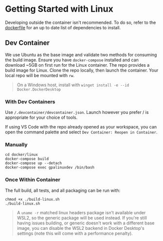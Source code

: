 # Getting Started with Linux

Developing outside the container isn't recommended. To do so, refer to the [dockerfile](/docker/Dockerfile) for
an up to date list of dependencies to install.

## Dev Container

We use Ubuntu as the base image and validate two methods for consuming the build image. Ensure you have `docker-compose`
installed and can download ~5GB on first run for the Linux container. The repo provides a build image for Linux. Clone
the repo locally, then launch the container. Your local repo will be mounted with `rw`.

> On a Windows host, install with `winget install -e --id Docker.DockerDesktop`

### With Dev Containers

Use `/.devcontainer/devcontainer.json`. Launch however you prefer / is appropriate for your choice of tools.

If using VS Code with the repo already opened as your workspace, you can open the command palette and select
`Dev Container: Reopen in Container`.

### Manually

```shell
cd docker/linux
docker-compose build
docker-compose up --detach
docker-compose exec gpalinuxdev /bin/bash
```

### Once Within Container

The full build, all tests, and all packaging can be run with:

```shell
chmod +x ./build-linux.sh
./build-linux.sh
```

> A `uname -r` matched linux headers package isn't available under WSL2, so the
> generic package will be used instead. If you're still having issues building, or generic doesn't work with a different
> base image, you can disable the WSL2 backend in Docker Desktop's settings (note this will come with a performance
> penalty).
